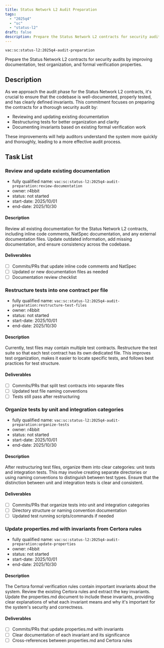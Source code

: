 ```yaml
---
title: Status Network L2 Audit Preparation
tags:
  - "2025q4"
  - "sc"
  - "status-l2"
draft: false
description: Prepare the Status Network L2 contracts for security audits by improving documentation, test organization, and formal verification properties.
---
```


`vac:sc:status-l2:2025q4-audit-preparation`

Prepare the Status Network L2 contracts for security audits by improving documentation, test organization, and formal verification properties.

## Description

As we approach the audit phase for the Status Network L2 contracts,
it's crucial to ensure that the codebase is well-documented,
properly tested,
and has clearly defined invariants.
This commitment focuses on preparing the contracts for a thorough security audit by:
- Reviewing and updating existing documentation
- Restructuring tests for better organization and clarity
- Documenting invariants based on existing formal verification work

These improvements will help auditors understand the system more quickly and thoroughly,
leading to a more effective audit process.

## Task List

### Review and update existing documentation
* fully qualified name: `vac:sc:status-l2:2025q4-audit-preparation:review-documentation`
* owner: r4bbit
* status: not started
* start-date: 2025/10/01
* end-date: 2025/10/30

#### Description

Review all existing documentation for the Status Network L2 contracts,
including inline code comments,
NatSpec documentation,
and any external documentation files.
Update outdated information,
add missing documentation,
and ensure consistency across the codebase.

#### Deliverables

- [ ] Commits/PRs that update inline code comments and NatSpec
- [ ] Updated or new documentation files as needed
- [ ] Documentation review checklist

### Restructure tests into one contract per file
* fully qualified name: `vac:sc:status-l2:2025q4-audit-preparation:restructure-test-files`
* owner: r4bbit
* status: not started
* start-date: 2025/10/01
* end-date: 2025/10/30

#### Description

Currently,
test files may contain multiple test contracts.
Restructure the test suite so that each test contract has its own dedicated file.
This improves test organization,
makes it easier to locate specific tests,
and follows best practices for test structure.

#### Deliverables

- [ ] Commits/PRs that split test contracts into separate files
- [ ] Updated test file naming conventions
- [ ] Tests still pass after restructuring

### Organize tests by unit and integration categories
* fully qualified name: `vac:sc:status-l2:2025q4-audit-preparation:organize-tests`
* owner: r4bbit
* status: not started
* start-date: 2025/10/01
* end-date: 2025/10/30

#### Description

After restructuring test files,
organize them into clear categories:
unit tests and integration tests.
This may involve creating separate directories or using naming conventions to distinguish between test types.
Ensure that the distinction between unit and integration tests is clear and consistent.

#### Deliverables

- [ ] Commits/PRs that organize tests into unit and integration categories
- [ ] Directory structure or naming convention documentation
- [ ] Updated test running scripts/commands if needed

### Update properties.md with invariants from Certora rules
* fully qualified name: `vac:sc:status-l2:2025q4-audit-preparation:update-properties`
* owner: r4bbit
* status: not started
* start-date: 2025/10/01
* end-date: 2025/10/30

#### Description

The Certora formal verification rules contain important invariants about the system.
Review the existing Certora rules and extract the key invariants.
Update the properties.md document to include these invariants,
providing clear explanations of what each invariant means and why it's important for the system's security and correctness.

#### Deliverables

- [ ] Commits/PRs that update properties.md with invariants
- [ ] Clear documentation of each invariant and its significance
- [ ] Cross-references between properties.md and Certora rules
